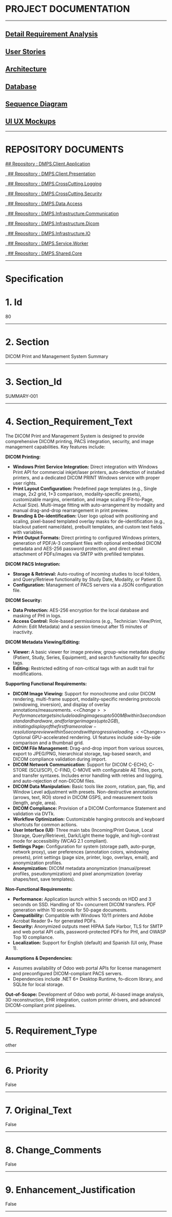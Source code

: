 # PROJECT DOCUMENTATION
---
## [Detail Requirement Analysis](https://github.com/TheSSSAI/DICOM-Print-and-Management-System/tree/main/docs/requirements)


## [User Stories](https://github.com/TheSSSAI/DICOM-Print-and-Management-System/tree/main/docs/user-story)


## [Architecture](https://github.com/TheSSSAI/DICOM-Print-and-Management-System/tree/main/docs/architecture)


## [Database](https://github.com/TheSSSAI/DICOM-Print-and-Management-System/tree/main/docs/database)


## [Sequence Diagram](https://github.com/TheSSSAI/DICOM-Print-and-Management-System/tree/main/docs/sequence)


## [UI UX Mockups](https://github.com/TheSSSAI/DICOM-Print-and-Management-System/tree/main/docs/ui-mockups)


---

# REPOSITORY DOCUMENTS

[ ## Repository : DMPS.Client.Application](https://github.com/TheSSSAI/DICOM-Print-and-Management-System/tree/main/DMPS.Client.Application/docs)


,[ ## Repository : DMPS.Client.Presentation](https://github.com/TheSSSAI/DICOM-Print-and-Management-System/tree/main/DMPS.Client.Presentation/docs)


,[ ## Repository : DMPS.CrossCutting.Logging](https://github.com/TheSSSAI/DICOM-Print-and-Management-System/tree/main/DMPS.CrossCutting.Logging/docs)


,[ ## Repository : DMPS.CrossCutting.Security](https://github.com/TheSSSAI/DICOM-Print-and-Management-System/tree/main/DMPS.CrossCutting.Security/docs)


,[ ## Repository : DMPS.Data.Access](https://github.com/TheSSSAI/DICOM-Print-and-Management-System/tree/main/DMPS.Data.Access/docs)


,[ ## Repository : DMPS.Infrastructure.Communication](https://github.com/TheSSSAI/DICOM-Print-and-Management-System/tree/main/DMPS.Infrastructure.Communication/docs)


,[ ## Repository : DMPS.Infrastructure.Dicom](https://github.com/TheSSSAI/DICOM-Print-and-Management-System/tree/main/DMPS.Infrastructure.Dicom/docs)


,[ ## Repository : DMPS.Infrastructure.IO](https://github.com/TheSSSAI/DICOM-Print-and-Management-System/tree/main/DMPS.Infrastructure.IO/docs)


,[ ## Repository : DMPS.Service.Worker](https://github.com/TheSSSAI/DICOM-Print-and-Management-System/tree/main/DMPS.Service.Worker/docs)


,[ ## Repository : DMPS.Shared.Core](https://github.com/TheSSSAI/DICOM-Print-and-Management-System/tree/main/DMPS.Shared.Core/docs)



---

# Specification

# 1. Id
80


---

# 2. Section
DICOM Print and Management System Summary


---

# 3. Section_Id
SUMMARY-001


---

# 4. Section_Requirement_Text
The DICOM Print and Management System is designed to provide comprehensive DICOM printing, PACS integration, security, and image management capabilities. Key features include:

**DICOM Printing:**
*   **Windows Print Service Integration:** Direct integration with Windows Print API for commercial inkjet/laser printers, auto-detection of installed printers, and a dedicated DICOM PRINT Windows service with proper user rights.
*   **Print Layout Configuration:** Predefined page templates (e.g., Single image, 2x2 grid, 1+3 comparison, modality-specific presets), customizable margins, orientation, and image scaling (Fit-to-Page, Actual Size). Multi-image fitting with auto-arrangement by modality and manual drag-and-drop rearrangement in print preview.
*   **Branding & De-identification:** User logo upload with positioning and scaling, pixel-based templated overlay masks for de-identification (e.g., blackout patient name/date), prebuilt templates, and custom text fields with variables.
*   **Print Output Formats:** Direct printing to configured Windows printers, generation of PDF/A-3 compliant files with optional embedded DICOM metadata and AES-256 password protection, and direct email attachment of PDFs/images via SMTP with prefilled templates.

**DICOM PACS Integration:**
*   **Storage & Retrieval:** Auto-routing of incoming studies to local folders, and Query/Retrieve functionality by Study Date, Modality, or Patient ID.
*   **Configuration:** Management of PACS servers via a JSON configuration file.

**DICOM Security:**
*   **Data Protection:** AES-256 encryption for the local database and masking of PHI in logs.
*   **Access Control:** Role-based permissions (e.g., Technician: View/Print, Admin: Edit Metadata) and a session timeout after 15 minutes of inactivity.

**DICOM Metadata Viewing/Editing:**
*   **Viewer:** A basic viewer for image preview, group-wise metadata display (Patient, Study, Series, Equipment), and search functionality for specific tags.
*   **Editing:** Restricted editing of non-critical tags with an audit trail for modifications.

**Supporting Functional Requirements:**
*   **DICOM Image Viewing:** Support for monochrome and color DICOM rendering, multi-frame support, modality-specific rendering protocols (windowing, inversion), and display of overlay annotations/measurements. <<$Change>>Performance targets include loading images up to 500MB within 3 seconds on standard hardware, and for larger images (up to 2GB), initiating display of the first frame or a low-resolution preview within 5 seconds with progressive loading.<<$Change>> Optional GPU-accelerated rendering. UI features include side-by-side comparison and a thumbnail grid.
*   **DICOM File Management:** Drag-and-drop import from various sources, export to JPEG/PNG, hierarchical storage, tag-based search, and DICOM compliance validation during import.
*   **DICOM Network Communication:** Support for DICOM C-ECHO, C-STORE (SCU/SCP), C-FIND, C-MOVE with configurable AE Titles, ports, and transfer syntaxes. Includes error handling with retries and logging, and auto-rejection of non-DICOM files.
*   **DICOM Data Manipulation:** Basic tools like zoom, rotation, pan, flip, and Window Level adjustment with presets. Non-destructive annotations (arrows, text, ROI) stored in DICOM GSPS, and measurement tools (length, angle, area).
*   **DICOM Compliance:** Provision of a DICOM Conformance Statement and validation via DVTk.
*   **Workflow Optimization:** Customizable hanging protocols and keyboard shortcuts for common actions.
*   **User Interface (UI):** Three main tabs (Incoming/Print Queue, Local Storage, Query/Retrieve), Dark/Light theme toggle, and high-contrast mode for accessibility (WCAG 2.1 compliant).
*   **Settings Page:** Configuration for system (storage path, auto-purge, network proxy), user preferences (annotation colors, windowing presets), print settings (page size, printer, logo, overlays, email), and anonymization profiles.
*   **Anonymization:** DICOM metadata anonymization (manual/preset profiles, pseudonymization) and pixel anonymization (overlay shapes/text, save templates).

**Non-Functional Requirements:**
*   **Performance:** Application launch within 5 seconds on HDD and 3 seconds on SSD. Handling of 10+ concurrent DICOM transfers. PDF generation within 10 seconds for 50-page documents.
*   **Compatibility:** Compatible with Windows 10/11 printers and Adobe Acrobat Reader 9+ for generated PDFs.
*   **Security:** Anonymized outputs meet HIPAA Safe Harbor, TLS for SMTP and web portal API calls, password-protected PDFs for PHI, and OWASP Top 10 compliance.
*   **Localization:** Support for English (default) and Spanish (UI only, Phase 1).

**Assumptions & Dependencies:**
*   Assumes availability of Odoo web portal APIs for license management and preconfigured DICOM-compliant PACS servers.
*   Dependencies include .NET 6+ Desktop Runtime, fo-dicom library, and SQLite for local storage.

**Out-of-Scope:** Development of Odoo web portal, AI-based image analysis, 3D reconstruction, EHR integration, custom printer drivers, and advanced DICOM-compliant print pipelines.


---

# 5. Requirement_Type
other


---

# 6. Priority
False


---

# 7. Original_Text
False


---

# 8. Change_Comments
False


---

# 9. Enhancement_Justification
False


---

